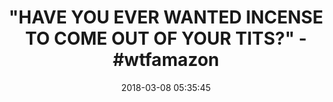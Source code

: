 ---
title: '"HAVE YOU EVER WANTED INCENSE TO COME OUT OF YOUR TITS?" - #wtfamazon'
name: >-
  Beauty Maid Red Porcelain Ceramic Incense Burner Backflow Cone Sticks Holder
  Artwork Home Décor Craftwork Figurine
date: '2018-03-08 05:35:45'
buy_now: >-
  https://www.amazon.com/Porcelain-Ceramic-Backflow-Craftwork-Figurine/dp/B074V17CMZ?SubscriptionId=AKIAIA5RBQIWQVTCUEUQ&tag=coldcutdeals-20&linkCode=xm2&camp=2025&creative=165953&creativeASIN=B074V17CMZ
description_markdown: >+
  Beauty Maid Red Porcelain Ceramic Incense Burner Backflow Cone Sticks Holder
  Artwork Home Décor Craftwork Figurine

    - Package include: 1 incense burner & 1 pedestal & 10 backflow incense cones

    - Material: Ceramic, Handmade

    - Collection: Exquisite gifts & Beautiful Home Decor

    - Application scope: Living room, bedroom, study, office, meditation room, yoga room, hotel, library,etc

    - Product Dimension: 5 * 3.8 * 2.8 INCH

tweet_id_str: '971620464429817856'
price: $21.00
you_save: ''
asin: B074V17CMZ
image: 'https://images-na.ssl-images-amazon.com/images/I/41NSErxBY6L.jpg'

---